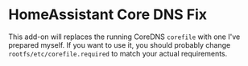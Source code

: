 HomeAssistant Core DNS Fix
============================

This add-on will replaces the running CoreDNS `corefile` with one I've prepared
myself. If you want to use it, you should probably change `rootfs/etc/corefile.required`
to match your actual requirements.
